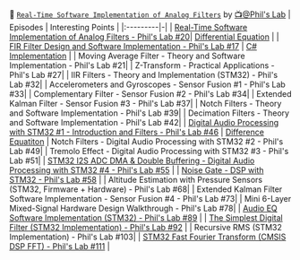

:abacus: [`Real-Time Software Implementation of Analog Filters`](https://www.youtube.com/playlist?list=PLXSyc11qLa1ZCn0JCnaaXOWN6Z46rK9jd) by [:tv:@Phil's Lab](https://www.youtube.com/@PhilsLab)
| Episodes | Interesting Points |
|:---------|-|
| [Real-Time Software Implementation of Analog Filters - Phil's Lab #20](https://www.youtube.com/watch?v=MrbffdimDts)| [Differential Equation](https://www.youtube.com/watch?v=MrbffdimDts&t=257s) |
| [FIR Filter Design and Software Implementation - Phil's Lab #17](https://youtu.be/uNNNj9AZisM) | [C# Implementation](https://www.youtube.com/watch?v=uNNNj9AZisM&t=740s) |
| Moving Average Filter - Theory and Software Implementation - Phil's Lab #21|
| Z-Transform - Practical Applications - Phil's Lab #27|
| IIR Filters - Theory and Implementation (STM32) - Phil's Lab #32|
| Accelerometers and Gyroscopes - Sensor Fusion #1 - Phil's Lab #33|
| Complementary Filter - Sensor Fusion #2 - Phil's Lab #34|
| Extended Kalman Filter - Sensor Fusion #3 - Phil's Lab #37|
| Notch Filters - Theory and Software Implementation - Phil's Lab #39|
| Decimation Filters - Theory and Software Implementation - Phil's Lab #42|
| [Digital Audio Processing with STM32 #1   - Introduction and Filters - Phil's Lab #46](https://youtu.be/VDhmVrbSpqA)             | [Difference Equatiton](https://www.youtube.com/watch?v=VDhmVrbSpqA&t=861s)
| Notch Filters - Digital Audio Processing with STM32 #2 - Phil's Lab #49|
| Tremolo Effect - Digital Audio Processing with STM32 #3 - Phil's Lab #51|
| [STM32 I2S ADC DMA & Double Buffering - Digital Audio Processing with STM32 #4 - Phil's Lab #55](https://youtu.be/zlGSxZGwj-E) |
| [Noise Gate - DSP with STM32 - Phil's Lab #58](https://youtu.be/q_Anc8KyrXI)                           |
| Altitude Estimation with Pressure Sensors (STM32, Firmware + Hardware) - Phil's Lab #68|
| Extended Kalman Filter Software Implementation - Sensor Fusion #4 - Phil's Lab #73|
| Mini 6-Layer Mixed-Signal Hardware Design Walkthrough - Phil's Lab #78|
| [Audio EQ Software Implementation (STM32) - Phil's Lab #89](https://youtu.be/4o-_gUht_Xc)                                        |
| [The Simplest Digital Filter (STM32 Implementation) - Phil's Lab #92](https://youtu.be/1e_ZB8p5n6s)                              |
| Recursive RMS (STM32 Implementation) - Phil's Lab #103|
| [STM32 Fast Fourier Transform (CMSIS DSP FFT) - Phil's Lab #111](https://youtu.be/d1KvgOwWvkM)                                   |

